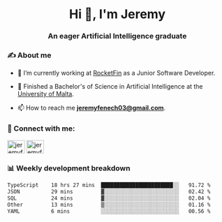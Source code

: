 <h1 align="center">Hi 👋, I'm Jeremy</h1>
<h3 align="center">An eager Artificial Intelligence graduate</h3>

<h3 align="left">✍ About me</h3>

- 🔭 I’m currently working at [RocketFin](https://rocketfin.co) as a Junior Software Developer.

- 🌱 Finished a Bachelor's of Science in Artificial Intelligence at the [University of Malta](https://www.linkedin.com/school/university-of-malta/).

- 📫 How to reach me **jeremyfenech03@gmail.com**.

<h3 align="left">🔗 Connect with me:</h3>
<p align="left">
<a href="https://linkedin.com/in/jeremyfenech" target="blank"><img align="center" src="https://raw.githubusercontent.com/rahuldkjain/github-profile-readme-generator/master/src/images/icons/Social/linked-in-alt.svg" alt="jeremyfenech" height="30" width="40" /></a>
<a href="https://www.leetcode.com/jeremyfen" target="blank"><img align="center" src="https://raw.githubusercontent.com/rahuldkjain/github-profile-readme-generator/master/src/images/icons/Social/leet-code.svg" alt="jeremyfen" height="30" width="40" /></a>
</p>


<h3 align="left">📊 Weekly development breakdown</h3>

<!--START_SECTION:waka-->

```txt
TypeScript    18 hrs 27 mins  ███████████████████████░░   91.72 %
JSON          29 mins         ▓░░░░░░░░░░░░░░░░░░░░░░░░   02.42 %
SQL           24 mins         ▓░░░░░░░░░░░░░░░░░░░░░░░░   02.04 %
Other         13 mins         ▒░░░░░░░░░░░░░░░░░░░░░░░░   01.16 %
YAML          6 mins          ░░░░░░░░░░░░░░░░░░░░░░░░░   00.56 %
```

<!--END_SECTION:waka-->
